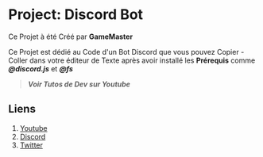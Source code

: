 # Project: Discord Bot 

Ce Projet à été Créé par **GameMaster**

Ce Projet est dédié au Code d'un Bot Discord que vous pouvez Copier - Coller dans votre éditeur de Texte 
après avoir installé les **Prérequis** comme ***@discord.js*** et ***@fs*** 
> ***Voir Tutos de Dev sur Youtube***

## Liens

1. [Youtube](https://www.youtube.com/channel/UCdrPzcwY2ckZBdnh1PelT7g)
2. [Discord](https://discord.gg/Puk38bdK5d)
3. [Twitter](https://twitter.com/GameHDMaster)
